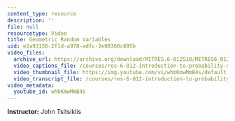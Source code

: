 ```yaml
---
content_type: resource
description: ''
file: null
resourcetype: Video
title: Geometric Random Variables
uid: e2a93156-2f1d-a978-adfc-2e08360c695b
video_files:
  archive_url: https://archive.org/download/MITRES.6-012S18/MITRES6_012S18_L05-07_300k.mp4
  video_captions_file: /courses/res-6-012-introduction-to-probability-spring-2018/3e36c76ccc3653a38c28e25a70a2c7a3_whbKmwMmB4s.vtt
  video_thumbnail_file: https://img.youtube.com/vi/whbKmwMmB4s/default.jpg
  video_transcript_file: /courses/res-6-012-introduction-to-probability-spring-2018/59cca1ab42f9464d0a4846b5689373ee_whbKmwMmB4s.pdf
video_metadata:
  youtube_id: whbKmwMmB4s
---
```


**Instructor:** John Tsitsiklis